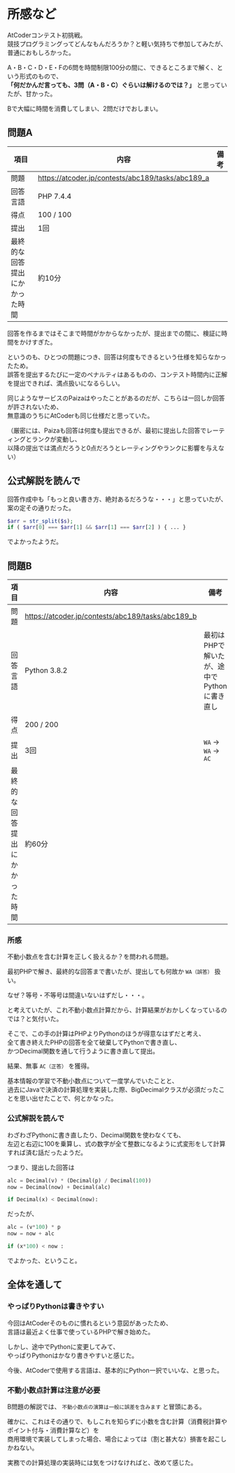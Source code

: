 # 所感など

AtCoderコンテスト初挑戦。  
競技プログラミングってどんなもんだろうか？と軽い気持ちで参加してみたが、普通におもしろかった。

A・B・C・D・E・Fの6問を時間制限100分の間に、できるところまで解く、という形式のもので、  
**「何だかんだ言っても、3問（A・B・C）ぐらいは解けるのでは？」** と思っていたが、甘かった。

Bで大幅に時間を消費してしまい、2問だけでおしまい。

## 問題A
| 項目 | 内容 | 備考 |
| --- | --- | --- |
| 問題 | https://atcoder.jp/contests/abc189/tasks/abc189_a |
| 回答言語 | PHP 7.4.4 |  |
| 得点 | 100 / 100
| 提出 | 1回 | |
| 最終的な回答提出にかかった時間 | 約10分 | |

回答を作るまではそこまで時間がかからなかったが、提出までの間に、検証に時間をかけすぎた。

というのも、ひとつの問題につき、回答は何度もできるという仕様を知らなかったため。  
誤答を提出するたびに一定のペナルティはあるものの、コンテスト時間内に正解を提出できれば、満点扱いになるらしい。

同じようなサービスのPaizaはやったことがあるのだが、こちらは一回しか回答が許されないため、  
無意識のうちにAtCoderも同じ仕様だと思っていた。

（厳密には、Paizaも回答は何度も提出できるが、最初に提出した回答でレーティングとランクが変動し、  
以降の提出では満点だろうと0点だろうとレーティングやランクに影響を与えない）

## 公式解説を読んで

回答作成中も「もっと良い書き方、絶対あるだろうな・・・」と思っていたが、案の定その通りだった。

```php
$arr = str_split($s);
if ( $arr[0] === $arr[1] && $arr[1] === $arr[2] ) { ... }
```


でよかったようだ。

## 問題B
| 項目 | 内容 | 備考 |
| --- | --- | --- |
| 問題 | https://atcoder.jp/contests/abc189/tasks/abc189_b |
| 回答言語 | Python 3.8.2 | 最初はPHPで解いたが、途中でPythonに書き直し |
| 得点 | 200 / 200 |
| 提出 | 3回 | `WA` -> `WA` -> `AC` |
| 最終的な回答提出にかかった時間 | 約60分 | |

### 所感

不動小数点を含む計算を正しく扱えるか？を問われる問題。

最初PHPで解き、最終的な回答まで書いたが、提出しても何故か `WA（誤答）` 扱い。

なぜ？等号・不等号は間違いないはずだし・・・。

と考えていたが、これ不動小数点計算だから、計算結果がおかしくなっているのでは？と気付いた。

そこで、この手の計算はPHPよりPythonのほうが得意なはずだと考え、  
全て書き終えたPHPの回答を全て破棄してPythonで書き直し、  
かつDecimal関数を通して行うように書き直して提出。

結果、無事 `AC（正答）` を獲得。  

基本情報の学習で不動小数点について一度学んでいたことと、  
過去にJavaで決済の計算処理を実装した際、BigDecimalクラスが必須だったことを思い出せたことで、何とかなった。

### 公式解説を読んで

わざわざPythonに書き直したり、Decimal関数を使わなくても、  
左辺と右辺に100を乗算し、式の数字が全て整数になるように式変形をして計算すれば済む話だったようだ。

つまり、提出した回答は

```py
alc = Decimal(v) * (Decimal(p) / Decimal(100))
now = Decimal(now) + Decimal(alc)

if Decimal(x) < Decimal(now):
```

だったが、

```py
alc = (v*100) * p
now = now + alc

if (x*100) < now :
```

でよかった、ということ。

## 全体を通して

### やっぱりPythonは書きやすい
今回はAtCoderそのものに慣れるという意図があったため、  
言語は最近よく仕事で使っているPHPで解き始めた。

しかし、途中でPythonに変更してみて、  
やっぱりPythonはかなり書きやすいと感じた。

今後、AtCoderで使用する言語は、基本的にPython一択でいいな、と思った。

### 不動小数点計算は注意が必要

B問題の解説では、 `不動小数点の演算は一般に誤差を含みます` と冒頭にある。

確かに、これはその通りで、もしこれを知らずに小数を含む計算（消費税計算やポイント付与・消費計算など）を  
商用環境で実装してしまった場合、場合によっては（割と甚大な）損害を起こしかねない。

実務での計算処理の実装時には気をつけなければと、改めて感じた。
